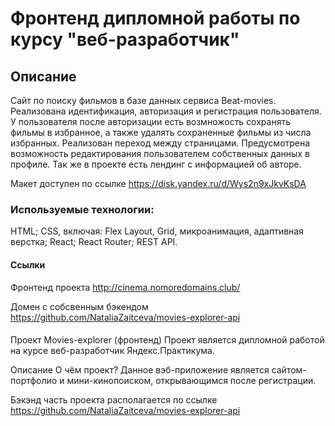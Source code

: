 # Фронтенд дипломной работы по курсу "веб-разработчик"

## Описание 

Сайт по поиску фильмов в базе данных сервиса Beat-movies. Реализована идентификация, авторизация и регистрация пользователя. У пользователя после авторизации есть возмножость сохранять фильмы в избранное, а также удалять сохраненные фильмы из числа избранных. Реализован переход между страницами. Предусмотрена возможность редактирования пользователем собственных данных в профиле. Так же в проекте есть лендинг с информацией об авторе.

Макет доступен по ссылке <https://disk.yandex.ru/d/Wys2n9xJkvKsDA>

### Используемые технологии: 

HTML;
CSS, включая: 
    Flex Layout, Grid, микроанимация, адаптивная верстка;
React;
React Router;
REST API.

####  Ссылки 

Фронтенд проекта http://cinema.nomoredomains.club/

Домен с собсвенным бэкендом https://github.com/NataliaZaitceva/movies-explorer-api 
#### 


Проект Movies-explorer (фронтенд)
Проект является дипломной работой на курсе веб-разработчик Яндекс.Практикума.

Описание
О чём проект?
Данное вэб-приложение является сайтом-портфолио и мини-кинопоиском, открывающимся после регистрации.

Бэкэнд часть проекта располагается по ссылке https://github.com/NataliaZaitceva/movies-explorer-api


